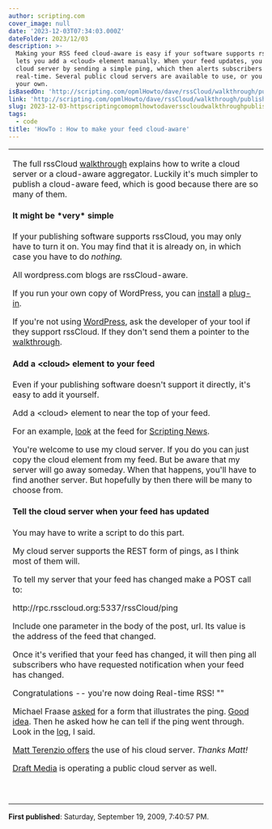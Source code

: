 ```yaml
---
author: scripting.com
cover_image: null
date: '2023-12-03T07:34:03.000Z'
dateFolder: 2023/12/03
description: >-
  Making your RSS feed cloud-aware is easy if your software supports rssCloud or
  lets you add a <cloud> element manually. When your feed updates, you notify a
  cloud server by sending a simple ping, which then alerts subscribers in
  real-time. Several public cloud servers are available to use, or you can run
  your own.
isBasedOn: 'http://scripting.com/opmlHowto/dave/rssCloud/walkthrough/publisher.html'
link: 'http://scripting.com/opmlHowto/dave/rssCloud/walkthrough/publisher.html'
slug: 2023-12-03-httpscriptingcomopmlhowtodaversscloudwalkthroughpublisherhtml
tags:
  - code
title: 'HowTo : How to make your feed cloud-aware'
---
```

<table> <tbody><tr> <td> <p>The full rssCloud <a href="http://rsscloud.org/walkthrough.html">walkthrough</a> explains how to write a cloud server or a cloud-aware aggregator. Luckily it's much simpler to publish a cloud-aware feed, which is good because there are so many of them.</p> <h4>It might be *very* simple </h4> <p>If your publishing software supports rssCloud, you may only have to turn it on. You may find that it is already on, in which case you have to do <i>nothing.</i> </p> <p>All wordpress.com blogs are rssCloud-aware. </p> <p>If you run your own copy of WordPress, you can <a href="http://shegeeks.net/installing-wordpress-rsscloud-plugin/">install</a> a <a href="http://wordpress.org/extend/plugins/rsscloud/">plug-in</a>.</p> <p>If you're not using <a href="http://en.blog.wordpress.com/2009/09/07/rss-in-the-clouds/">WordPress</a>, ask the developer of your tool if they support rssCloud. If they don't send them a pointer to the <a href="http://rsscloud.org/walkthrough.html">walkthrough</a>.</p> <h4>Add a &lt;cloud&gt; element to your feed </h4> <p>Even if your publishing software doesn't support it directly, it's easy to add it yourself.</p> <p>Add a &lt;cloud&gt; element to near the top of your feed. </p> <p>For an example, <a href="http://images.scripting.com/archiveScriptingCom/2009/09/19/look.jpg">look</a> at the feed for <a href="http://www.scripting.com/rss.xml">Scripting News</a>.</p> <p>You're welcome to use my cloud server. If you do you can just copy the cloud element from my feed. But be aware that my server will go away someday. When that happens, you'll have to find another server. But hopefully by then there will be many to choose from.</p> <h4>Tell the cloud server when your feed has updated </h4> <p>You may have to write a script to do this part.</p> <p>My cloud server supports the REST form of pings, as I think most of them will. </p> <p>To tell my server that your feed has changed make a POST call to:</p> <p>http://rpc.rsscloud.org:5337/rssCloud/ping </p> <p>Include one parameter in the body of the post, url. Its value is the address of the feed that changed.</p> <p>Once it's verified that your feed has changed, it will then ping all subscribers who have requested notification when your feed has changed.</p> <p>Congratulations -- you're now doing Real-time RSS! ""</p> <p>Michael Fraase <a href="http://rsscloud.org/walkthrough/publisher.html#comment-17045089">asked</a> for a form that illustrates the ping. <a href="http://rpc.rsscloud.org:5337/rsscloud/pingform">Good idea</a>. Then he asked how he can tell if the ping went through. Look in the <a href="http://rpc.rsscloud.org:5337/rsscloud/viewLog">log</a>, I said. </p> <p><a href="http://tech.groups.yahoo.com/group/rss-cloud/message/98">Matt Terenzio offers</a> the use of his cloud server. <i>Thanks Matt!</i></p> <p><a href="http://draftmedia.net/archive/2009/09/19/15">Draft Media</a> is operating a public cloud server as well.</p> <br/><br/> </td> </tr> </tbody></table>
<p><b>First published</b>: Saturday, September 19, 2009, 7:40:57 PM.</p>
